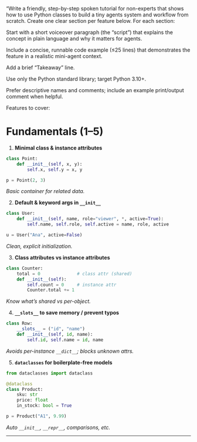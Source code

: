 “Write a friendly, step-by-step spoken tutorial for non-experts that shows how to use Python classes to build a tiny agents system and workflow from scratch. Create one clear section per feature below. For each section:

Start with a short voiceover paragraph (the “script”) that explains the concept in plain language and why it matters for agents.

Include a concise, runnable code example (≤25 lines) that demonstrates the feature in a realistic mini-agent context.

Add a brief “Takeaway” line.

Use only the Python standard library; target Python 3.10+.

Prefer descriptive names and comments; include an example print/output comment when helpful.

Features to cover:

# Fundamentals (1–5)

1. **Minimal class & instance attributes**

```python
class Point:
    def __init__(self, x, y):
        self.x, self.y = x, y

p = Point(2, 3)
```

*Basic container for related data.*

2. **Default & keyword args in `__init__`**

```python
class User:
    def __init__(self, name, role="viewer", *, active=True):
        self.name, self.role, self.active = name, role, active

u = User("Ana", active=False)
```

*Clean, explicit initialization.*

3. **Class attributes vs instance attributes**

```python
class Counter:
    total = 0              # class attr (shared)
    def __init__(self):
        self.count = 0     # instance attr
        Counter.total += 1
```

*Know what’s shared vs per-object.*

4. **`__slots__` to save memory / prevent typos**

```python
class Row:
    __slots__ = ("id", "name")
    def __init__(self, id, name):
        self.id, self.name = id, name
```

*Avoids per-instance `__dict__`; blocks unknown attrs.*

5. **`dataclasses` for boilerplate-free models**

```python
from dataclasses import dataclass

@dataclass
class Product:
    sku: str
    price: float
    in_stock: bool = True

p = Product("A1", 9.99)
```

*Auto `__init__`, `__repr__`, comparisons, etc.*

---